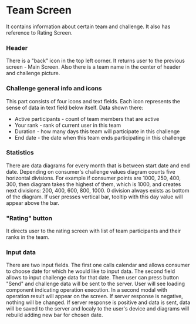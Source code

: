 # Team Screen

It contains information about certain team and challenge. It also has reference to Rating Screen.

### Header
There is a "back" icon in the top left corner. It returns user to the previous screen - Main Screen. Also there is a team name in the center of header and challenge picture.

### Challenge general info and icons
This part consists of four icons and text fields. Each icon represents the sense of data in text field below itself. Data shown there:
- Active participants - count of team members that are active
- Your rank - rank of current user in this team
- Duration - how many days this team will participate in this challenge
- End date - the date when this team ends participating in this challenge

### Statistics
There are data diagrams for every month that is between start date and end date. Depending on consumer's challenge values diagram counts five horizontal divisions. For example if consumer points are 1000, 250, 400, 300, then diagram takes the highest of them, which is 1000, and creates next divisions: 200, 400, 600, 800, 1000. 0 division always exists as bottom of the diagram. If user presses vertical bar, tooltip with this day value will appear above the bar.

### "Rating" button
It directs user to the rating screen with list of team participants and their ranks in the team.

### Input data
There are two input fields. The first one calls calendar and allows consumer to choose date for which he would like to input data. The second field allows to input challenge data for that date. Then user can press button "Send" and challenge data will be sent to the server. User will see loading component indicating operation execution. In a second modal with operation result will appear on the screen. If server response is negative, nothing will be changed. If server response is positive and data is sent, data will be saved to the server and localy to the user's device and diagrams will rebuild adding new bar for chosen date.